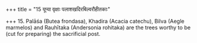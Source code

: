 +++
title = "15 यूप्या वृक्षाः पलाशखदिरबिल्वरौहीतकाः"

+++
15. Palāśa (Butea frondasa), Khadira (Acacia catechu), Bilva (Aegle marmelos) and Rauhītaka (Andersonia rohitaka) are the trees worthy to be (cut for preparing) the sacrificial post. 
